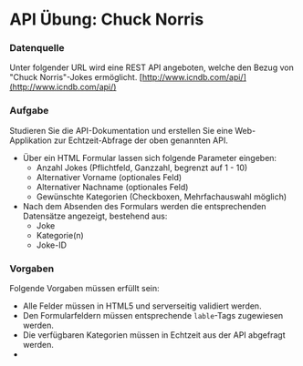 
# API Übung: Chuck Norris
### Datenquelle
Unter folgender URL wird eine REST API angeboten, welche den Bezug von "Chuck Norris"-Jokes ermöglicht. 
[http://www.icndb.com/api/](http://www.icndb.com/api/)


### Aufgabe
Studieren Sie die API-Dokumentation und erstellen Sie eine Web-Applikation zur Echtzeit-Abfrage der oben genannten API.
- Über ein HTML Formular lassen sich folgende Parameter eingeben:
	- Anzahl Jokes (Pflichtfeld, Ganzzahl, begrenzt auf 1 - 10)
	- Alternativer Vorname (optionales Feld)
	- Alternativer Nachname (optionales Feld)
	- Gewünschte Kategorien (Checkboxen, Mehrfachauswahl möglich)
- Nach dem Absenden des Formulars werden die entsprechenden Datensätze angezeigt, bestehend aus:
	- Joke
	- Kategorie(n)
	- Joke-ID

###  Vorgaben
Folgende Vorgaben müssen erfüllt sein:
- Alle Felder müssen in HTML5 und serverseitig validiert werden.
- Den Formularfeldern müssen entsprechende `lable`-Tags zugewiesen werden.
- Die verfügbaren Kategorien müssen in Echtzeit aus der API abgefragt werden.
-  
<!--stackedit_data:
eyJoaXN0b3J5IjpbLTE0MzY0MDIzMjUsNDk3ODE4ODEwLC04NT
c4MjQ5MzksMTQ5NDQyODAwNSwxODIzOTg4NzkyLC0xMDU5NjE5
MTA0LC0xNDIwNjEyOTY4XX0=
-->